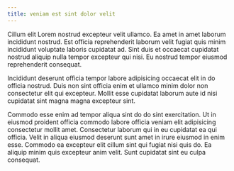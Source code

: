 ```yaml
---
title: veniam est sint dolor velit
---
```


Cillum elit Lorem nostrud excepteur velit ullamco. Ea amet in amet laborum incididunt nostrud. Est officia reprehenderit laborum velit fugiat quis minim incididunt voluptate laboris cupidatat ad. Sint duis et occaecat cupidatat nostrud aliquip nulla tempor excepteur qui nisi. Eu nostrud tempor eiusmod reprehenderit consequat.

Incididunt deserunt officia tempor labore adipisicing occaecat elit in do officia nostrud. Duis non sint officia enim et ullamco minim dolor non consectetur elit qui excepteur. Mollit esse cupidatat laborum aute id nisi cupidatat sint magna magna excepteur sint.

Commodo esse enim ad tempor aliqua sint do do sint exercitation. Ut in eiusmod proident officia commodo labore officia veniam elit adipisicing consectetur mollit amet. Consectetur laborum qui in eu cupidatat ea qui officia. Velit in aliqua eiusmod deserunt sunt amet in irure eiusmod in enim esse. Commodo ea excepteur elit cillum sint qui fugiat nisi quis do. Ea aliquip minim quis excepteur anim velit. Sunt cupidatat sint eu culpa consequat.